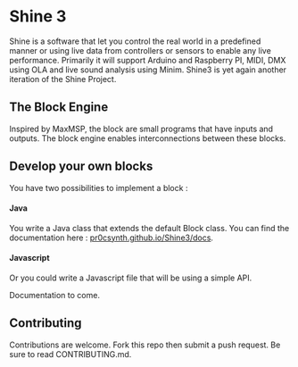 # Shine 3

Shine is a software that let you control the real world in a predefined manner or using live data from controllers or sensors to enable any live performance.
Primarily it will support Arduino and Raspberry PI, MIDI, DMX using OLA and live sound analysis using Minim.
Shine3 is yet again another iteration of the Shine Project. 

## The Block Engine

Inspired by MaxMSP, the block are small programs that have inputs and outputs. The block engine enables interconnections between these blocks.

## Develop your own blocks

You have two possibilities to implement a block :

#### Java

You write a Java class that extends the default Block class.
You can find the documentation here : [pr0csynth.github.io/Shine3/docs](https://pr0csynth.github.io/Shine3/docs).

#### Javascript

Or you could write a Javascript file that will be using a simple API.

Documentation to come.

## Contributing

Contributions are welcome. Fork this repo then submit a push request. Be sure to read CONTRIBUTING.md.